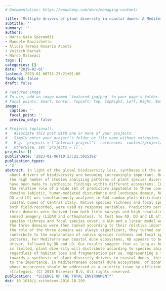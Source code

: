 ```yaml
---
# Documentation: https://wowchemy.com/docs/managing-content/

title: 'Multiple drivers of plant diversity in coastal dunes: A Mediterranean experience'
subtitle: ''
summary: ''
authors:
- Marta Gaia Sperandii
- Manuele Bazzichetto
- Alicia Teresa Rosario Acosta
- Vojtech Bartak
- Marco Malavasi
tags: []
categories: []
date: '2019-02-01'
lastmod: 2023-01-06T11:23:21+01:00
featured: false
draft: false

# Featured image
# To use, add an image named `featured.jpg/png` to your page's folder.
# Focal points: Smart, Center, TopLeft, Top, TopRight, Left, Right, BottomLeft, Bottom, BottomRight.
image:
  caption: ''
  focal_point: ''
  preview_only: false

# Projects (optional).
#   Associate this post with one or more of your projects.
#   Simply enter your project's folder or file name without extension.
#   E.g. `projects = ["internal-project"]` references `content/project/deep-learning/index.md`.
#   Otherwise, set `projects = []`.
projects: []
publishDate: '2023-01-06T10:23:21.501538Z'
publication_types:
- '2'
abstract: In light of the global biodiversity loss, syntheses of the available knowledge
  about drivers of biodiversity are becoming increasingly important. However, despite
  the high number of studies analyzing patterns of plant species diversity, few attempts
  have been made to synthesize findings within different ecosystems. In this work,
  the relative role of a wide set of predictors imputable to three conceptual-methodological
  domains (abiotic, human-mediated disturbance and landscape domain, hereafter AD,
  DD and LD) was simultaneously analyzed in 644 random plots distributed along the
  coastal dunes of Central Italy. Native species richness and focal species cover,
  both field-recorded, were used as response variables. Predictors pertaining to the
  three domains were derived from both field surveys and high-resolution remotely
  sensed imagery (LiDAR and orthophotos). To test how AD, DD and LD affect native
  species richness and focal species cover, a GLM and a linear model were fitted respectively.
  The three domains were then ranked according to their relative importance. Although
  the role of the three domains was always significant, they turned out to unequally
  contribute to the explanation of native species richness and focal species cover
  patterns. For Mediterranean coastal dune ecosystems, AD appears to be the key biodiversity
  driver, followed by DD and LD. Our results suggest that as long as human disturbance
  is limited, plant diversity will distribute according to species abiotic tolerances,
  regardless of habitat loss and fragmentation per se. Representing a first effort
  towards a synthesis of plant diversity drivers in coastal dunes, this work points
  to the importance, in Mediterranean coastal dune ecosystems, of zonation dynamics,
  whose occurrence should be addressed as a priority issue by efficient conservations
  strategies. (C) 2018 Elsevier B.V. All rights reserved.
publication: '*SCIENCE OF THE TOTAL ENVIRONMENT*'
doi: 10.1016/j.scitotenv.2018.10.299
---
```

